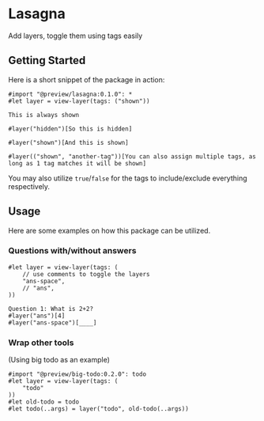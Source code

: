 # Lasagna

Add layers, toggle them using tags easily

## Getting Started

Here is a short snippet of the package in action:
```typ
#import "@preview/lasagna:0.1.0": *
#let layer = view-layer(tags: ("shown"))

This is always shown

#layer("hidden")[So this is hidden]

#layer("shown")[And this is shown]

#layer(("shown", "another-tag"))[You can also assign multiple tags, as long as 1 tag matches it will be shown]
```

You may also utilize `true`/`false` for the tags to include/exclude everything respectively.

## Usage
Here are some examples on how this package can be utilized.

### Questions with/without answers
```typ
#let layer = view-layer(tags: (
    // use comments to toggle the layers
    "ans-space",
    // "ans",
))

Question 1: What is 2+2?
#layer("ans")[4]
#layer("ans-space")[____]

```

### Wrap other tools
(Using big todo as an example)
```typ
#import "@preview/big-todo:0.2.0": todo
#let layer = view-layer(tags: (
    "todo"
))
#let old-todo = todo
#let todo(..args) = layer("todo", old-todo(..args))
```
